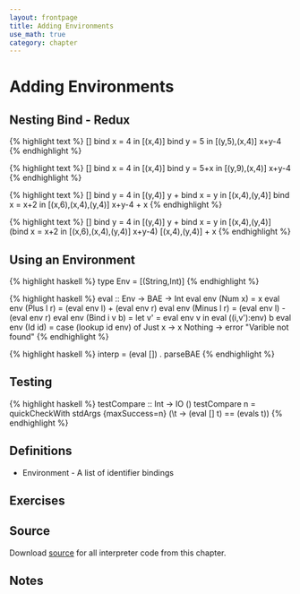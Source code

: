 ```yaml
---
layout: frontpage
title: Adding Environments
use_math: true
category: chapter
---
```


$$
\newcommand\calc{\mathsf{calc}\;}
\newcommand\parse{\mathsf{parse}\;}
\newcommand\typeof{\mathsf{typeof}\;}
\newcommand\interp{\mathsf{interp}\;}
\newcommand\eval{\mathsf{eval}\;}
\newcommand\NUM{\mathsf{NUM}\;}
\newcommand\ID{\mathsf{ID}\;}
\newcommand\iif{\mathsf{if}\;}
\newcommand\tthen{\;\mathsf{then}\;}
\newcommand\eelse{\;\mathsf{else}\;}
\newcommand\iisZero{\mathsf{isZero}\;}
\newcommand\bbind{\mathsf{bind}\;}
\newcommand\iin{\mathsf{in}\;}
\newcommand\aand{\;\mathsf{\&\&}\;}
\newcommand\lleq{\;\mathtt{<=}\;}
\newcommand\ttrue{\;\mathsf{true}}
\newcommand\ffalse{\;\mathsf{false}}
\newcommand\tnum{\;\mathsf{TNum}}
\newcommand\tbool{\;\mathsf{TBool}}
$$

# Adding Environments

## Nesting Bind - Redux

{% highlight text %}
[]            bind x = 4 in
[(x,4)]         bind y = 5 in
[(y,5),(x,4)]     x+y-4
{% endhighlight %}

{% highlight text %}
[]           bind x = 4 in
[(x,4)]        bind y = 5+x in
[(y,9),(x,4)]    x+y-4
{% endhighlight %}

{% highlight text %}
[]                  bind y = 4 in
[(y,4)]               y + bind x = y in
[(x,4),(y,4)]           bind x = x+2 in
[(x,6),(x,4),(y,4)]       x+y-4
                        + x
{% endhighlight %}

{% highlight text %}
[]                  bind y = 4 in
[(y,4)]               y + bind x = y in
[(x,4),(y,4)]           (bind x = x+2 in
[(x,6),(x,4),(y,4)]       x+y-4)
[(x,4),(y,4)]           + x
{% endhighlight %}

## Using an Environment

{% highlight haskell %}
type Env = [(String,Int)]
{% endhighlight %}

{% highlight haskell %}
eval :: Env -> BAE -> Int
eval env (Num x) = x
eval env (Plus l r) = (eval env l) + (eval env r)
eval env (Minus l r) = (eval env l) - (eval env r)
eval env (Bind i v b) =
  let v' = eval env v in
    eval ((i,v'):env) b
eval env (Id id) = case (lookup id env) of
                     Just x -> x
                     Nothing -> error "Varible not found"
{% endhighlight %}
                                            
{% highlight haskell %}
interp = (eval []) . parseBAE
{% endhighlight %}

## Testing

{% highlight haskell %}
testCompare :: Int -> IO ()
testCompare n = quickCheckWith stdArgs {maxSuccess=n}
  (\t -> (eval [] t) == (evals t))
{% endhighlight %}

## Definitions

* Environment - A list of identifier bindings

## Exercises

## Source

Download [source]({{site.baseurl}}/haskell/bae.hs) for all interpreter code from this chapter.

## Notes

